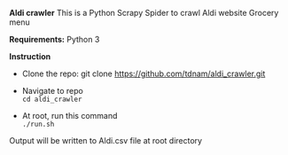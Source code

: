**Aldi crawler**
This is a Python Scrapy Spider to crawl Aldi website Grocery menu </br>

**Requirements:**
Python 3

**Instruction**

- Clone the repo: git clone https://github.com/tdnam/aldi_crawler.git
- Navigate to repo </br>
  `cd aldi_crawler` </br>

- At root, run this command </br>
  `./run.sh`

Output will be written to Aldi.csv file at root directory
